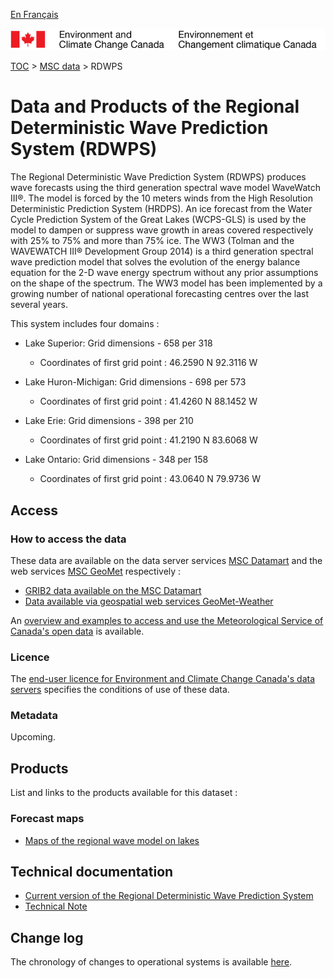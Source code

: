 [En Français](readme_rdwps_fr.md)

![ECCC logo](../../img_eccc-logo.png)

[TOC](../../readme_en.md) > [MSC data](../readme_en.md) > RDWPS


# Data and Products of the Regional Deterministic Wave Prediction System (RDWPS)

The Regional Deterministic Wave Prediction System (RDWPS) produces wave forecasts using the third generation spectral wave model WaveWatch III®. The model is forced by the 10 meters winds from the High Resolution Deterministic Prediction System (HRDPS). An ice forecast from the Water Cycle Prediction System of the Great Lakes (WCPS-GLS) is used by the model to dampen or suppress wave growth in areas covered respectively with 25% to 75% and more than 75% ice. 
The WW3 (Tolman and the WAVEWATCH III® Development Group 2014) is a third generation spectral wave prediction model that solves the evolution of the energy balance equation for the 2-D wave energy spectrum without any prior assumptions on the shape of the spectrum. The WW3 model has been implemented by a growing number of national operational forecasting centres over the last several years. 

This system includes four domains :

* Lake Superior: Grid dimensions - 658 per 318
    * Coordinates of first grid point : 46.2590 N 92.3116 W

* Lake Huron-Michigan: Grid dimensions - 698 per 573
    * Coordinates of first grid point : 41.4260 N 88.1452 W

* Lake Erie: Grid dimensions - 398 per 210
    * Coordinates of first grid point : 41.2190 N 83.6068 W

* Lake Ontario: Grid dimensions - 348 per 158
    * Coordinates of first grid point : 43.0640 N 79.9736 W

## Access

### How to access the data

These data are available on the data server services [MSC Datamart](../../msc-datamart/readme_en.md) and the web services [MSC GeoMet](../../msc-geomet/readme_en.md) respectively :

* [GRIB2 data available on the MSC Datamart](readme_rdwps-datamart_en.md) 
* [Data available via geospatial web services GeoMet-Weather](../../msc-geomet/readme_en.md)

An [overview and examples to access and use the Meteorological Service of Canada's open data](../../usage/readme_en.md) is available.

### Licence

The [end-user licence for Environment and Climate Change Canada's data servers](../../licence/readme_en.md) specifies the conditions of use of these data.

### Metadata

Upcoming.

## Products

List and links to the products available for this dataset :

### Forecast maps

* [Maps of the regional wave model on lakes](https://weather.gc.ca/model_forecast/wave_e.html)

## Technical documentation

* [Current version of the Regional Deterministic Wave Prediction System](https://collaboration.cmc.ec.gc.ca/cmc/cmoi/product_guide/docs/tech_specifications/tech_specifications_RDWPS_3.2.0_e.pdf)
* [Technical Note](https://collaboration.cmc.ec.gc.ca/cmc/cmoi/product_guide/docs/lib/op_systems/doc_opchanges/technote_rdwps_20120524_e.pdf)

## Change log

The chronology of changes to operational systems is available [here](https://collaboration.cmc.ec.gc.ca/cmc/cmoi/product_guide/docs/changes_e.html).